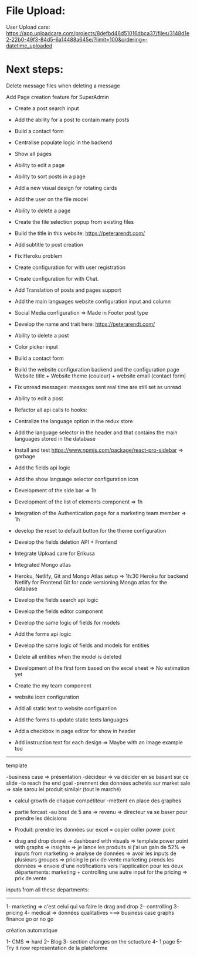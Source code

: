 # File Upload:

User Upload care:
https://app.uploadcare.com/projects/8defbd46d51016dbca37/files/3148d1e2-22b0-49f3-84d5-6a14488a645e/?limit=100&ordering=-datetime_uploaded

# Next steps:

Delete message files when deleting a message

Add Page creation feature for SuperAdmin

- Create a post search input
- Add the ability for a post to contain many posts
- Build a contact form
- Centralise populate logic in the backend
- Show all pages
- Ability to edit a page
- Ability to sort posts in a page
- Add a new visual design for rotating cards
- Add the user on the file model
- Ability to delete a page
- Create the file selection popup from existing files
- Build the title in this website: https://peterarendt.com/
- Add subtitle to post creation
- Fix Heroku problem
- Create configuration for with user registration
- Create configuration for with Chat.
- Add Translation of posts and pages support
- Add the main languages website configuration input and column
- Social Media configuration => Made in Footer post type
- Develop the name and trait here: https://peterarendt.com/
- Ability to delete a post
- Color picker input
- Build a contact form
- Build the website configuration backend and the configuration page
  Website title + Website theme (couleur) + website email (contact form)
- Fix unread messages: messages sent real time are still set as unread
- Ability to edit a post
- Refactor all api calls to hooks:
- Centralize the language option in the redux store
- Add the language selector in the header and that contains the main languages stored in the database
- Install and test https://www.npmjs.com/package/react-pro-sidebar => garbage
- Add the fields api logic
- Add the show language selector configuration icon
- Development of the side bar => 1h
- Development of the list of elements component => 1h
- Integration of the Authentication page for a marketing team member => 1h
- develop the reset to default button for the theme configuration
- Develop the fields deletion API + Frontend
- Integrate Upload care for Erikusa
- Integrated Mongo atlas
- Heroku, Netlify, Git and Mongo Atlas setup => 1h:30
  Heroku for backend
  Netlify for Frontend
  Git for code versioning
  Mongo atlas for the database
- Develop the fields search api logic
- Develop the fields editor component
- Develop the same logic of fields for models
- Add the forms api logic

- Develop the same logic of fields and models for entities
- Delete all entities when the model is deleted

- Development of the first form based on the excel sheet => No estimation yet
- Create the my team component
- website icon configuration

- Add all static text to website configuration
- Add the forms to update static texts languages
- Add a checkbox in page editor for show in header
- Add instruction text for each design => Maybe with an image example too

---

template

-business case => présentation
-décideur => va décider en se basant sur ce slide
-to reach the end goal
-prennent des données achetés sur market sale => sale sarou lel produit similair (tout le marché)

- calcul growth de chaque compétiteur
  -mettent en place des graphes
- partie forcast
  -au bout de 5 ans => revenu => directeur va se baser pour prendre les décisions

- Produit: prendre les données sur excel = copier coller power point
- drag and drop donné -> dashboard with visuals => template power point with graphs => insights =>
  je lance les produits si j'ai un gain de 52% =>
  inputs from marketing => analyse de données => avoir les inputs de plusieurs groupes => pricing le prix de vente
  marketing prends les données => envoie d'une notifications vers l'application pour
  les deux départements: marketing + controlling
  une autre input for the pricing => prix de vente

inputs from all these departments:

---

1- marketing => c'est celui qui va faire le drag and drop
2- controlling
3- pricing
4- medical => données qualitatives
===> business case
graphs
finance
go or no go

création automatique

1- CMS => hard
2- Blog
3- section changes on the sctucture
4- 1 page
5- Try it now representation de la plateforme
